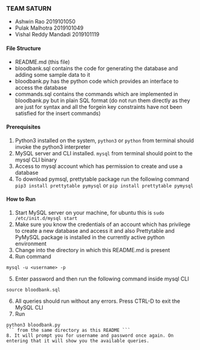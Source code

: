 ### TEAM SATURN
- Ashwin Rao 2019101050
- Pulak Malhotra 2019101049
- Vishal Reddy Mandadi 2019101119

#### File Structure
- README.md (this file)
- bloodbank.sql contains the code for generating the database and adding some sample data to it
- bloodbank.py has the python code which provides an interface to access the database
- commands.sql contains the commands which are implemented in bloodbank.py but in plain SQL format (do not run them directly as they are just for syntax and all the forgein key constraints have not been satisfied for the insert commands) 




#### Prerequisites
1. Python3 installed on the system, ```python3``` or ```python``` from terminal should invoke the python3 interpreter
2. MySQL server and CLI installed. ```mysql``` from terminal should point to the mysql CLI binary
3. Access to mysql account which has permission to create and use a database
4. To download pymsql, prettytable package run the following command
```pip3 install prettytable pymysql``` or ```pip install prettytable pymysql```

#### How to Run
1. Start MySQL server on your machine, for ubuntu this is ```sudo /etc/init.d/mysql start```
2. Make sure you know the credentials of an account which has privilege to create a new database and access it and also Prettytable and PyMySQL package is installed in the currently active python environment
3. Change into the directory in which this README.md is present
4. Run command 
```
mysql -u <username> -p 
``` 
5. Enter password and then run the following command inside mysql CLI
```
source bloodbank.sql
```
6. All queries should run without any errors. Press CTRL-D to exit the MySQL CLI
7.  Run 
```
python3 bloodbank.py
``` from the same directory as this README ```
8. It will prompt you for username and password once again. On entering that it will show you the available queries.


